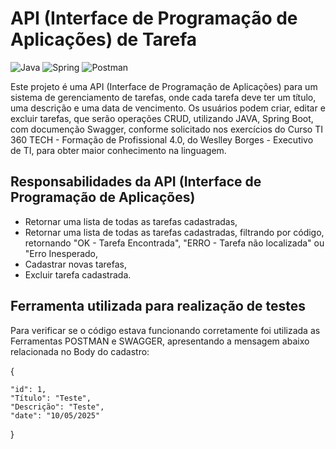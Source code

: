 # API (Interface de Programação de Aplicações) de Tarefa
![Java](https://img.shields.io/badge/java-%23ED8B00.svg?style=for-the-badge&logo=openjdk&logoColor=white) ![Spring](https://img.shields.io/badge/spring-%236DB33F.svg?style=for-the-badge&logo=spring&logoColor=white) ![Postman](https://img.shields.io/badge/Postman-FF6C37.svg?style=for-the-badge&logo=Postman&logoColor=white)

Este projeto é uma API (Interface de Programação de Aplicações) para um sistema de gerenciamento de tarefas, onde cada tarefa deve ter um título, uma descrição e uma data de vencimento. Os usuários podem criar, editar e excluir tarefas, que serão operações CRUD, utilizando JAVA, Spring Boot, com documenção Swagger, conforme solicitado nos exercícios do Curso TI 360 TECH - Formação de Profissional 4.0, do Weslley Borges - Executivo de TI, para obter maior conhecimento na linguagem.

## Responsabilidades da API (Interface de Programação de Aplicações)
- Retornar uma lista de todas as tarefas cadastradas,
- Retornar uma lista de todas as tarefas cadastradas, filtrando por código, retornando "OK - Tarefa Encontrada", "ERRO - Tarefa não localizada" ou "Erro Inesperado,
- Cadastrar novas tarefas,
- Excluir tarefa cadastrada.

## Ferramenta utilizada para realização de testes
Para verificar se o código estava funcionando corretamente foi utilizada as Ferramentas POSTMAN e SWAGGER, apresentando a mensagem abaixo relacionada no Body do cadastro:

{
    
    "id": 1,
    "Título": "Teste",
    "Descrição": "Teste",
    "date": "10/05/2025"    
}




